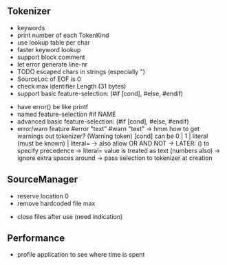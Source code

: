 
## Tokenizer
+ keywords
+ print number of each TokenKind
+ use lookup table per char
+ faster keyword lookup
+ support block comment
+ let error generate line-nr
+ TODO escaped chars in strings (especially \")
+ SourceLoc of EOF is 0
+ check max identifier Length (31 bytes)
+ support basic feature-selection: (#if [cond], #else, #endif)
- have error() be like printf
- named feature-selection
    #if NAME
- advanced basic feature-selection: (#if [cond], #else, #endif)
- error/warn feature
    #error "text"
    #warn "text" -> hmm how to get warnings out tokenizer? (Warning token)
    [cond] can be 0 | 1 | literal (must be known) | literal=<value>
        -> also allow OR AND NOT
        -> LATER: () to specify precedence
        -> literal=<value>   value is treated as text (numbers also)
        -> ignore extra spaces around
    -> pass selection to tokenizer at creation


## SourceManager
+ reserve location 0
+ remove hardcoded file max
- close files after use (need indication)

## Performance
- profile application to see where time is spent

